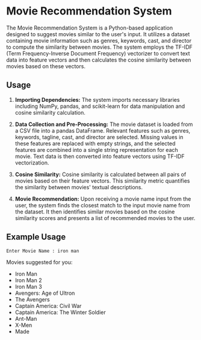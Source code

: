 # Movie Recommendation System

The Movie Recommendation System is a Python-based application designed to suggest movies similar to the user's input. It utilizes a dataset containing movie information such as genres, keywords, cast, and director to compute the similarity between movies. The system employs the TF-IDF (Term Frequency-Inverse Document Frequency) vectorizer to convert text data into feature vectors and then calculates the cosine similarity between movies based on these vectors.

## Usage

1. **Importing Dependencies:** The system imports necessary libraries including NumPy, pandas, and scikit-learn for data manipulation and cosine similarity calculation.

2. **Data Collection and Pre-Processing:** The movie dataset is loaded from a CSV file into a pandas DataFrame. Relevant features such as genres, keywords, tagline, cast, and director are selected. Missing values in these features are replaced with empty strings, and the selected features are combined into a single string representation for each movie. Text data is then converted into feature vectors using TF-IDF vectorization.

3. **Cosine Similarity:** Cosine similarity is calculated between all pairs of movies based on their feature vectors. This similarity metric quantifies the similarity between movies' textual descriptions.

4. **Movie Recommendation:** Upon receiving a movie name input from the user, the system finds the closest match to the input movie name from the dataset. It then identifies similar movies based on the cosine similarity scores and presents a list of recommended movies to the user.

## Example Usage

```python
Enter Movie Name : iron man
```

Movies suggested for you:
- Iron Man
- Iron Man 2
- Iron Man 3
- Avengers: Age of Ultron
- The Avengers
- Captain America: Civil War
- Captain America: The Winter Soldier
- Ant-Man
- X-Men
- Made
